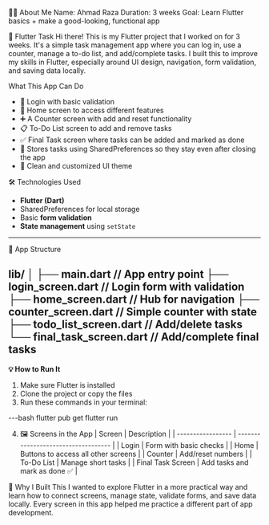 👨‍💻 About Me
Name: Ahmad Raza
Duration: 3 weeks
Goal: Learn Flutter basics + make a good-looking, functional app
 
 📱 Flutter Task
Hi there! This is my Flutter project that I worked on for 3 weeks. It's a simple task management app where you can log in, use a counter, manage a to-do list, and add/complete tasks. I built this to improve my skills in Flutter, especially around UI design, navigation, form validation, and saving data locally.

 What This App Can Do

- 👤 Login with basic validation
- 🏡 Home screen to access different features
- ➕ A Counter screen with add and reset functionality
- 📋 To-Do List screen to add and remove tasks
- ✅ Final Task screen where tasks can be added and marked as done
- 💾 Stores tasks using SharedPreferences so they stay even after closing the app
- 🎨 Clean and customized UI theme
  

 🛠️ Technologies Used

- **Flutter (Dart)**
- SharedPreferences for local storage
- Basic **form validation**
- **State management** using `setState`

---

📁 App Structure

lib/
│
├── main.dart // App entry point
├── login_screen.dart // Login form with validation
├── home_screen.dart // Hub for navigation
├── counter_screen.dart // Simple counter with state
├── todo_list_screen.dart // Add/delete tasks
└── final_task_screen.dart // Add/complete final tasks
---

****💡 How to Run It****

1. Make sure Flutter is installed
2. Clone the project or copy the files
3. Run these commands in your terminal:

---bash
flutter pub get
flutter run



4. 🖼️ Screens in the App
| Screen            | Description                         |
| ----------------- | ----------------------------------- |
| Login             | Form with basic checks              |
| Home              | Buttons to access all other screens |
| Counter           | Add/reset numbers                   |
| To-Do List        | Manage short tasks                  |
| Final Task Screen | Add tasks and mark as done ✅       |

📌 Why I Built This
I wanted to explore Flutter in a more practical way and learn how to connect screens, manage state, validate forms, and save data locally. Every screen in this app helped me practice a different part of app development.






